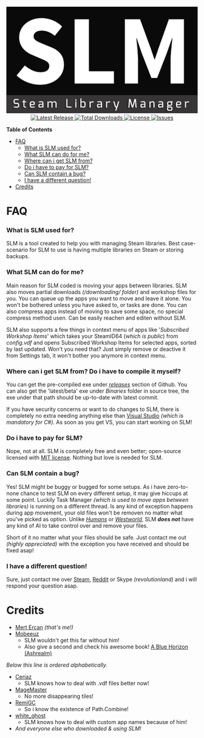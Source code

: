 <p align="center">
	<img src="/Extras/Logo/slm.png?raw=true" width="550px" height="280px" alt="Steam Library Manager" />
	<br />
	<a href="https://github.com/RevoLand/Steam-Library-Manager/releases/latest">
		<img src="https://img.shields.io/github/release/RevoLand/Steam-Library-Manager.svg?style=flat-square" alt="Latest Release">
	</a>
    <a href="https://github.com/RevoLand/Steam-Library-Manager/releases/latest">
        <img src="https://img.shields.io/github/downloads/RevoLand/Steam-Library-Manager/total.svg?style=flat-square" alt="Total Downloads">
    </a>
    <a href="https://raw.githubusercontent.com/RevoLand/Steam-Library-Manager/master/LICENSE">
        <img src="https://img.shields.io/badge/license-MIT-blue.svg?style=flat-square" alt="License">
    </a>
    <a href="https://github.com/RevoLand/Steam-Library-Manager/issues">
        <img src="https://img.shields.io/github/issues/RevoLand/Steam-Library-Manager.svg?style=flat-square" alt="Issues">
    </a>
</p>

**Table of Contents**
- [FAQ](#faq)
    - [What is SLM used for?](#what-is-slm-used-for)
    - [What SLM can do for me?](#what-slm-can-do-for-me)
    - [Where can i get SLM from?](#where-can-i-get-slm-from-do-i-have-to-compile-it-myself)
    - [Do i have to pay for SLM?](#do-i-have-to-pay-for-slm)
    - [Can SLM contain a bug?](#can-slm-contain-a-bug)
    - [I have a different question!](#i-have-a-different-question)
- [Credits](#credits)

FAQ
===================
### What is SLM used for?
SLM is a tool created to help you with managing Steam libraries. Best case-scenario for SLM to use is having multiple libraries on Steam or storing backups.

### What SLM can do for me?
Main reason for SLM coded is moving your apps between libraries. SLM also moves partial downloads *(/downloading/ folder)* and workshop files for you. You can queue up the apps you want to move and leave it alone. You won't be bothered unless you have asked to, or tasks are done. You can also compress apps instead of moving to save some space, no special compress method usen. Can be easily reachen and editen without SLM.

SLM also supports a few things in context menu of apps like '*Subscribed Workshop Items*' which takes your SteamID64 (*which is public*) from *config.vdf* and opens Subscribed Workshop Items for selected apps, sorted by last updated. Won't you need that? Just simply remove or deactive it from Settings tab, it won't bother you anymore in context menu.

### Where can i get SLM from? Do i have to compile it myself?
You can get the pre-compiled exe under [*releases*](https://github.com/RevoLand/Steam-Library-Manager/releases) section of Github. You can also get the 'latest/beta' exe under *Binaries* folder in source tree, the exe under that path should be up-to-date with latest commit.

If you have security concerns or want to do changes to SLM, there is completely no extra needing anything else than [Visual Studio](https://www.visualstudio.com/tr/vs/visual-studio-2017-rc/) *(which is mandatory for C#)*. As soon as you get VS, you can start working on SLM!

### Do i have to pay for SLM?
Nope, not at all. SLM is completely free and even better; open-source licensed with [MIT license](https://en.wikipedia.org/wiki/MIT_License). Nothing but love is needed for SLM.

### Can SLM contain a bug?
Yes! SLM might be buggy or bugged for some setups. As i have zero-to-none chance to test SLM on every different setup, it may give hiccups at some point. 
Luckily Task Manager *(which is used to move apps between libraries)* is running on a different thread. Is any kind of exception happens during app movement, your old files won't be removen no matter what you've picked as option. Unlike [*Humans*](http://www.imdb.com/title/tt4122068/) or [*Westworld*](http://www.imdb.com/title/tt0475784/), SLM ***does not*** have any kind of AI to take control over and remove your files.

Short of it no matter what your files should be safe. Just contact me out *(highly appreciated)* with the exception you have received and should be fixed asap!

### I have a different question!
Sure, just contact me over [Steam](https://steamcommunity.com/id/RevoLand/), [Reddit](https://www.reddit.com/user/RevoLand/) or Skype *(revolutionland)* and i will respond your question asap.

Credits
===================
- [Mert Ercan](https://steamcommunity.com/id/RevoLand/) *(that's me!)*
- [Mobeeuz](https://steamcommunity.com/id/Mobeeuz)
    - SLM wouldn't get this far without him! 
    - Also give a second and check his awesome book! [A Blue Horizon (Ashrealm)](https://www.amazon.com/dp/0995190917/)
 
*Below this line is ordered alphabetically.*
- [Ceriaz](https://steamcommunity.com/id/ceriaz)
    - SLM knows how to deal with .vdf files better now!
- [MageMaster](https://steamcommunity.com/profiles/76561197998719155)
    - No more disappearing tiles!
- [RemiGC](https://github.com/RemiGC)
    - So i know the existence of Path.Combine!
- [white_ghost](https://steamcommunity.com/profiles/76561197991469081)
    - SLM knows how to deal with custom app names because of him!
- *And everyone else who downloaded & using SLM!*

